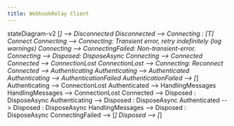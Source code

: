 ```yaml
---
title: WebhookRelay Client
---
```

stateDiagram-v2
    [*] --> Disconnected
    Disconnected --> Connecting : [T] Connect
    Connecting --> Connecting: Transient error, retry indefinitely (log warnings)
    Connecting --> ConnectingFailed: Non-transient-error.
    Connecting --> Disposed: DisposeAsync
    Connecting --> Connected
    Connected --> ConnectionLost
    ConnectionLost --> Connecting: Reconnect
    Connected --> Authenticating
    Authenticating --> Authenticated
    Authenticating --> AuthenticationFailed
    AuthenticationFailed --> [*]
    Authenticating --> ConnectionLost
    Authenticated --> HandlingMessages
    HandlingMessages --> ConnectionLost
    Connected --> Disposed : DisposeAsync
    Authenticating --> Disposed : DisposeAsync
    Authenticated --> Disposed : DisposeAsync
    HandlingMessages --> Disposed : DisposeAsync
    ConnectingFailed --> [*]
    Disposed --> [*]